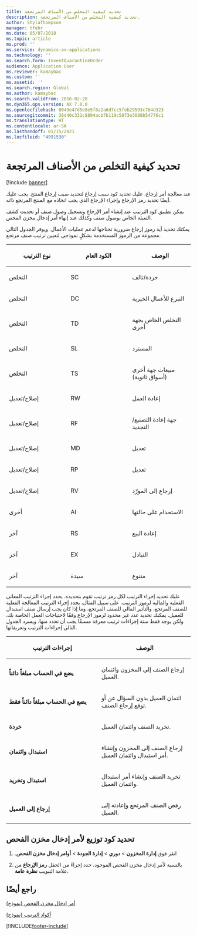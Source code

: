```yaml
---
title: تحديد كيفية التخلص من الأصناف المرتجعة
description: تحديد كيفية التخلص من الأصناف المرتجعة.
author: ShylaThompson
manager: tfehr
ms.date: 05/07/2018
ms.topic: article
ms.prod: ''
ms.service: dynamics-ax-applications
ms.technology: ''
ms.search.form: InventQuarantineOrder
audience: Application User
ms.reviewer: kamaybac
ms.custom: ''
ms.assetid: ''
ms.search.region: Global
ms.author: kamaybac
ms.search.validFrom: 2016-02-28
ms.dyn365.ops.version: AX 7.0.0
ms.openlocfilehash: 0049e47d5e0e5f8a2a6d7cc5feb29593c764d323
ms.sourcegitcommit: 38d40c331c8894acb7b119c5073e3088b54776c1
ms.translationtype: HT
ms.contentlocale: ar-SA
ms.lasthandoff: 01/15/2021
ms.locfileid: "4991530"
---
```

# <a name="specify-how-to-dispose-of-returned-items"></a>تحديد كيفية التخلص من الأصناف المرتجعة 

[!include [banner](../includes/banner.md)]


عند معالجة أمر إرجاع، عليك تحديد كود سبب إرجاع لتحديد سبب إرجاع المنتج. يجب عليك أيضًا تحديد رمز الإرجاع وإجراء الإرجاع الذي يجب اتخاذه مع المنتج المرتجع ذاته.

يمكن تطبيق كود الترتيب عند إنشاء أمر الإرجاع وتسجيل وصول صنف أو تحديث كشف التعبئة الخاص بوصول صنف وكذلك عند إنهاء أمر إدخال مخزن الفحص.

يمكنك تحديد أية رموز إرجاع ضرورية تحتاجها لدعم عمليات الأعمال. ويوفر الجدول التالي مجموعة من الرموز المستخدمة بشكلٍ نموذجي لتعيين ترتيب صنف مرتجع.

<table>
<colgroup>
<col style="width: 33%" />
<col style="width: 33%" />
<col style="width: 33%" />
</colgroup>
<thead>
<tr class="header">
<th><p>نوع الترتيب</p></th>
<th><p>الكود العام</p></th>
<th><p>‏‏الوصف</p></th>
</tr>
</thead>
<tbody>
<tr class="odd">
<td><p>التخلص</p></td>
<td><p>SC</p></td>
<td><p>خردة/تالف</p></td>
</tr>
<tr class="even">
<td><p>التخلص</p></td>
<td><p>DC</p></td>
<td><p>التبرع للأعمال الخيرية</p></td>
</tr>
<tr class="odd">
<td><p>التخلص</p></td>
<td><p>TD</p></td>
<td><p>التخلص الخاص بجهة أخرى</p></td>
</tr>
<tr class="even">
<td><p>التخلص</p></td>
<td><p>SL</p></td>
<td><p>المسترد</p></td>
</tr>
<tr class="odd">
<td><p>التخلص</p></td>
<td><p>TS</p></td>
<td><p>مبيعات جهة أخرى (أسواق ثانوية)</p></td>
</tr>
<tr class="even">
<td><p>إصلاح/تعديل</p></td>
<td><p>RW</p></td>
<td><p>إعادة العمل</p></td>
</tr>
<tr class="odd">
<td><p>إصلاح/تعديل</p></td>
<td><p>RF</p></td>
<td><p>جهة إعادة التصنيع/التجديد</p></td>
</tr>
<tr class="even">
<td><p>إصلاح/تعديل</p></td>
<td><p>MD</p></td>
<td><p>تعديل</p></td>
</tr>
<tr class="odd">
<td><p>إصلاح/تعديل</p></td>
<td><p>RP</p></td>
<td><p>تعديل</p></td>
</tr>
<tr class="even">
<td><p>إصلاح/تعديل</p></td>
<td><p>RV</p></td>
<td><p>إرجاع إلى المورّد</p></td>
</tr>
<tr class="odd">
<td><p>أخرى</p></td>
<td><p>AI</p></td>
<td><p>الاستخدام على حالتها</p></td>
</tr>
<tr class="even">
<td><p>آخر</p></td>
<td><p>RS</p></td>
<td><p>إعادة البيع</p></td>
</tr>
<tr class="odd">
<td><p>آخر</p></td>
<td><p>EX</p></td>
<td><p>التبادل</p></td>
</tr>
<tr class="even">
<td><p>آخر</p></td>
<td><p>سيدة</p></td>
<td><p>متنوع</p></td>
</tr>
</tbody>
</table>


عليك تحديد إجراء الترتيب لكل رمز ترتيب تقوم بتحديده. يحدد إجراء الترتيب المعاني الفعلية والمالية لرموز الترتيب. على سبيل المثال، يحدد إجراء الترتيب المعالجة الفعلية للصنف المرتجع، والتأثير المالي للصنف المرتجع، وما إذا كان يجب إرسال صنف استبدال للعميل. يمكنك تحديد عدد غير محدود لرموز الإرجاع وفقًا لاحتياجات العمل الخاصة بك، ولكن يوجد فقط ستة إجراءات ترتيب معرفة مسبقًا يجب أن تحدد منها. ويسرد الجدول التالي إجراءات الترتيب وتعريفاتها.

<table>
<colgroup>
<col style="width: 50%" />
<col style="width: 50%" />
</colgroup>
<thead>
<tr class="header">
<th><p>إجراءات الترتيب</p></th>
<th><p>الوصف</p></th>
</tr>
</thead>
<tbody>
<tr class="odd">
<td><p><strong>يضع في الحساب مبلغاً دائناً</strong></p></td>
<td><p>إرجاع الصنف إلى المخزون وائتمان العميل.</p></td>
</tr>
<tr class="even">
<td><p><strong>يضع في الحساب مبلغاً دائناً فقط</strong></p></td>
<td><p>ائتمان العميل بدون السؤال عن أو توقع إرجاع الصنف.</p></td>
</tr>
<tr class="odd">
<td><p><strong>خردة</strong></p></td>
<td><p>تخريد الصنف وائتمان العميل.</p></td>
</tr>
<tr class="even">
<td><p><strong>استبدال وائتمان</strong></p></td>
<td><p>إرجاع الصنف إلى المخزون وإنشاء أمر استبدال وائتمان العميل.</p></td>
</tr>
<tr class="odd">
<td><p><strong>استبدال وتخريد</strong></p></td>
<td><p>تخريد الصنف وإنشاء أمر استبدال وائتمان العميل.</p></td>
</tr>
<tr class="even">
<td><p><strong>إرجاع إلى العميل</strong></p></td>
<td><p>رفض الصنف المرتجع وإعادته إلى العميل.</p></td>
</tr>
</tbody>
</table>


## <a name="select-a-disposition-code-for-a-quarantine-order"></a>تحديد كود توزيع لأمر إدخال مخزن الفحص

1.  ‏‫انقر فوق **‏‫إدارة المخزون‬** \> **دوري** \> **إدارة الجودة** \>‏‫ **أوامر إدخال مخزن الفحص**.

2.  بالنسبة لأمر إدخال مخزن الفحص الموجود، حدد إجراءً من الحقل **رمز الإرجاع** من علامة التبويب **نظرة عامة**.



## <a name="see-also"></a>راجع أيضًا

[أمر إدخال مخزن الفحص (نموذج)](https://technet.microsoft.com/library/aa554073(v=ax.60))

[أكواد الترتيب (نموذج)](https://technet.microsoft.com/library/hh597113\(v=ax.60\))

  




[!INCLUDE[footer-include](../../includes/footer-banner.md)]